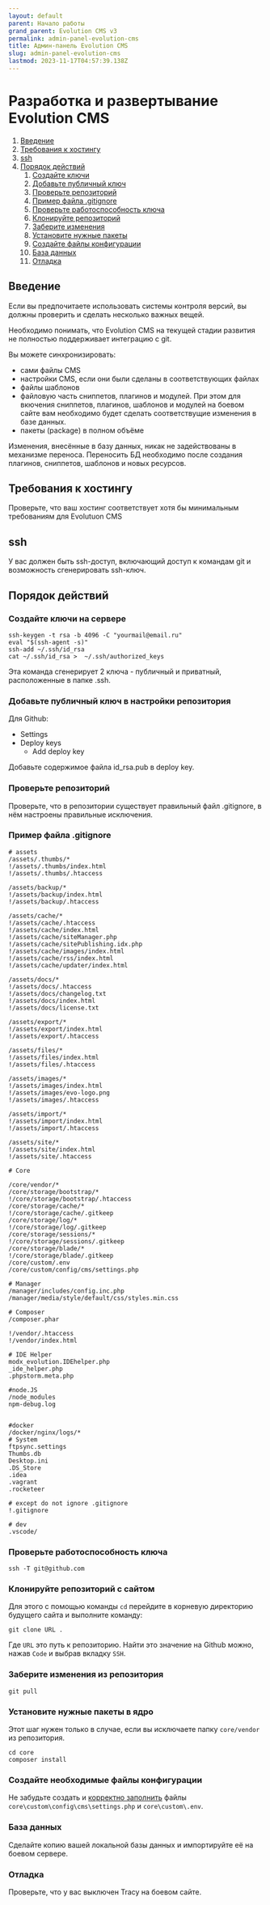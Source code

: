 ```yaml
---
layout: default
parent: Начало работы
grand_parent: Evolution CMS v3
permalink: admin-panel-evolution-cms
title: Админ-панель Evolution CMS
slug: admin-panel-evolution-cms
lastmod: 2023-11-17T04:57:39.138Z
---
```


# Разработка и развертывание Evolution CMS



1. [Введение](#section1)
2. [Требования к хостингу](#section2)
3. [ssh](#section3)
4. [Порядок действий](#section4)
	1. [Создайте ключи](#section4-1)
	2. [Добавьте публичный ключ](#section4-2)
	3. [Проверьте репозиторий](#section4-3)
	4. [Пример файла .gitignore](#section4-4)
	5. [Проверьте работоспособность ключа](#section4-5)
	6. [Клонируйте репозиторий](#section4-6)
	7. [Заберите изменения](#section4-7)
	8. [Установите нужные пакеты](#section4-8)
	9. [Создайте файлы конфигурации](#section4-9)
	10. [База данных](#section4-10)
	11. [Отладка](#section4-11)



## Введение <a name="section1"></a>
Если вы предпочитаете использовать системы контроля версий, вы должны проверить и сделать несколько важных вещей.

Необходимо понимать, что Evolution CMS на текущей стадии развития не полностью поддерживает интеграцию с git. 


Вы можете синхронизировать:
- сами файлы CMS
- настройки CMS, если они были сделаны в соответствующих файлах
- файлы шаблонов
- файловую часть сниппетов, плагинов и модулей. При этом для вкючения сниппетов, плагинов, шаблонов и модулей на боевом сайте вам необходимо будет сделать соответствущие изменения в базе данных.
- пакеты (package) в полном объёме

Изменения, внесённые в базу данных, никак не задействованы в механизме переноса. Переносить БД необходимо после создания плагинов, сниппетов, шаблонов и новых ресурсов.

## Требования к хостингу <a name="section2"></a>
Проверьте, что ваш хостинг соответствует хотя бы минимальным требованиям для Evolutuon CMS

## ssh <a name="section3"></a> ## 
У вас должен быть ssh-доступ, включающий доступ к командам git и возможность сгенерировать ssh-ключ.

## Порядок действий <a name="section4"></a>

### Создайте ключи на сервере <a name="section4-1"></a>
```shell
ssh-keygen -t rsa -b 4096 -C "yourmail@email.ru"
eval "$(ssh-agent -s)"
ssh-add ~/.ssh/id_rsa
cat ~/.ssh/id_rsa >  ~/.ssh/authorized_keys
```
Эта команда сгенерирует 2 ключа - публичный и приватный, расположенные в папке .ssh.

### Добавьте публичный ключ в настройки репозитория <a name="section4-2"></a> 

Для Github:
* Settings
* Deploy keys
	* Add deploy key

Добавьте содержимое файла id_rsa.pub в deploy key.

### Проверьте репозиторий <a name="section4-3"></a>
Проверьте, что в репозитории существует правильный файл .gitignore, в нём настроены правильные исключения.


### Пример файла .gitignore <a name="section4-4"></a>


```
# assets
/assets/.thumbs/*
!/assets/.thumbs/index.html
!/assets/.thumbs/.htaccess

/assets/backup/*
!/assets/backup/index.html
!/assets/backup/.htaccess

/assets/cache/*
!/assets/cache/.htaccess
!/assets/cache/index.html
!/assets/cache/siteManager.php
!/assets/cache/sitePublishing.idx.php
!/assets/cache/images/index.html
!/assets/cache/rss/index.html
!/assets/cache/updater/index.html

/assets/docs/*
!/assets/docs/.htaccess
!/assets/docs/changelog.txt
!/assets/docs/index.html
!/assets/docs/license.txt

/assets/export/*
!/assets/export/index.html
!/assets/export/.htaccess

/assets/files/*
!/assets/files/index.html
!/assets/files/.htaccess

/assets/images/*
!/assets/images/index.html
!/assets/images/evo-logo.png
!/assets/images/.htaccess

/assets/import/*
!/assets/import/index.html
!/assets/import/.htaccess

/assets/site/*
!/assets/site/index.html
!/assets/site/.htaccess

# Core

/core/vendor/*
/core/storage/bootstrap/*
!/core/storage/bootstrap/.htaccess
/core/storage/cache/*
!/core/storage/cache/.gitkeep
/core/storage/log/*
!/core/storage/log/.gitkeep
/core/storage/sessions/*
!/core/storage/sessions/.gitkeep
/core/storage/blade/*
!/core/storage/blade/.gitkeep
/core/custom/.env
/core/custom/config/cms/settings.php

# Manager
/manager/includes/config.inc.php
/manager/media/style/default/css/styles.min.css

# Composer
/composer.phar

!/vendor/.htaccess
!/vendor/index.html

# IDE Helper
modx_evolution.IDEhelper.php
_ide_helper.php
.phpstorm.meta.php

#node.JS
/node_modules
npm-debug.log


#docker
/docker/nginx/logs/*
# System
ftpsync.settings
Thumbs.db
Desktop.ini
.DS_Store
.idea
.vagrant
.rocketeer

# except do not ignore .gitignore
!.gitignore

# dev
.vscode/
```

### Проверьте работоспособность ключа <a name="section4-5"></a>

```shell
ssh -T git@github.com
```
### Клонируйте репозиторий с сайтом <a name="section4-6"></a> 
Для этого с помощью команды `cd` перейдите в корневую директорию будущего сайта и выполните команду:
```shell
git clone URL .
```
Где `URL` это путь к репозиторию. Найти это значение на Github можно, нажав `Code` и выбрав вкладку `SSH`.


### Заберите изменения из репозитория <a name="section4-7"></a> 
```shell
git pull
```

### Установите нужные пакеты в ядро <a name="section4-8"></a>
Этот шаг нужен только в случае, если вы исключаете папку `core/vendor` из репозитория.

```shell
cd core
composer install
```

### Создайте необходимые файлы конфигурации <a name="section4-9"></a>
Не забудьте создать и [корректно заполнить](/v3/01_%D0%9D%D0%B0%D1%87%D0%B0%D0%BB%D0%BE%20%D1%80%D0%B0%D0%B1%D0%BE%D1%82%D1%8B/003_%D0%9A%D0%BE%D0%BD%D1%84%D0%B8%D0%B3%D1%83%D1%80%D0%B0%D1%86%D0%B8%D1%8F.md) файлы `core\custom\config\cms\settings.php` и `core\custom\.env`.

### База данных <a name="section4-10"></a> ###
Сделайте копию вашей локальной базы данных и импортируйте её на боевом сервере.

### Отладка <a name="section4-11"></a> ###
Проверьте, что у вас выключен Tracy на боевом сайте.
